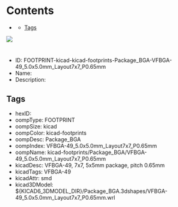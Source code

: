 



Contents
========

* [](#)
	* [Tags](#tags)
  
![][im]
# 

- ID: FOOTPRINT-kicad-kicad-footprints-Package_BGA-VFBGA-49_5.0x5.0mm_Layout7x7_P0.65mm
- Name: 
- Description: 

## Tags

- hexID: 
- oompType: FOOTPRINT
- oompSize: kicad
- oompColor: kicad-footprints
- oompDesc: Package_BGA
- oompIndex: VFBGA-49_5.0x5.0mm_Layout7x7_P0.65mm
- oompName: kicad-footprints/Package_BGA/VFBGA-49_5.0x5.0mm_Layout7x7_P0.65mm
- kicadDesc: VFBGA-49, 7x7, 5x5mm package, pitch 0.65mm
- kicadTags: VFBGA-49
- kicadAttr: smd
- kicad3DModel: ${KICAD6_3DMODEL_DIR}/Package_BGA.3dshapes/VFBGA-49_5.0x5.0mm_Layout7x7_P0.65mm.wrl



[im]: image.png
